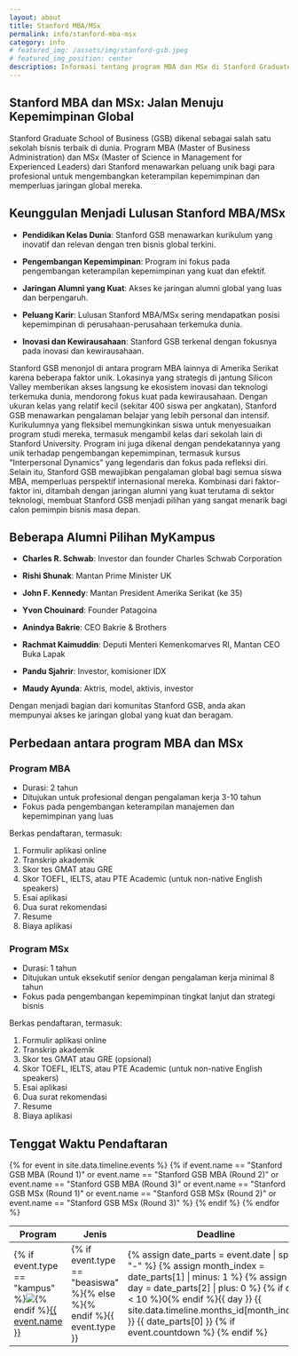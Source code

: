 ```yaml
---
layout: about
title: Stanford MBA/MSx
permalink: info/stanford-mba-msx
category: info
# featured_img: /assets/img/stanford-gsb.jpeg
# featured_img_position: center
description: Informasi tentang program MBA dan MSx di Stanford Graduate School of Business, termasuk keunggulan program, alumni terkenal dari Indonesia, jaringan seumur hidup, perbedaan antara kedua program, dan persyaratan dokumen untuk mendaftar.
---
```


## Stanford MBA dan MSx: Jalan Menuju Kepemimpinan Global

Stanford Graduate School of Business (GSB) dikenal sebagai salah satu sekolah bisnis terbaik di dunia. Program MBA (Master of Business Administration) dan MSx (Master of Science in Management for Experienced Leaders) dari Stanford menawarkan peluang unik bagi para profesional untuk mengembangkan keterampilan kepemimpinan dan memperluas jaringan global mereka.

## Keunggulan Menjadi Lulusan Stanford MBA/MSx

- **Pendidikan Kelas Dunia**: Stanford GSB menawarkan kurikulum yang inovatif dan relevan dengan tren bisnis global terkini.

- **Pengembangan Kepemimpinan**: Program ini fokus pada pengembangan keterampilan kepemimpinan yang kuat dan efektif.

- **Jaringan Alumni yang Kuat**: Akses ke jaringan alumni global yang luas dan berpengaruh.

- **Peluang Karir**: Lulusan Stanford MBA/MSx sering mendapatkan posisi kepemimpinan di perusahaan-perusahaan terkemuka dunia.
- **Inovasi dan Kewirausahaan**: Stanford GSB terkenal dengan fokusnya pada inovasi dan kewirausahaan.


Stanford GSB menonjol di antara program MBA lainnya di Amerika Serikat karena beberapa faktor unik. Lokasinya yang strategis di jantung Silicon Valley memberikan akses langsung ke ekosistem inovasi dan teknologi terkemuka dunia, mendorong fokus kuat pada kewirausahaan. Dengan ukuran kelas yang relatif kecil (sekitar 400 siswa per angkatan), Stanford GSB menawarkan pengalaman belajar yang lebih personal dan intensif. Kurikulumnya yang fleksibel memungkinkan siswa untuk menyesuaikan program studi mereka, termasuk mengambil kelas dari sekolah lain di Stanford University. Program ini juga dikenal dengan pendekatannya yang unik terhadap pengembangan kepemimpinan, termasuk kursus "Interpersonal Dynamics" yang legendaris dan fokus pada refleksi diri. Selain itu, Stanford GSB mewajibkan pengalaman global bagi semua siswa MBA, memperluas perspektif internasional mereka. Kombinasi dari faktor-faktor ini, ditambah dengan jaringan alumni yang kuat terutama di sektor teknologi, membuat Stanford GSB menjadi pilihan yang sangat menarik bagi calon pemimpin bisnis masa depan.


## Beberapa Alumni Pilihan MyKampus

- **Charles R. Schwab**: Investor dan founder Charles Schwab Corporation

- **Rishi Shunak**: Mantan Prime Minister UK

- **John F. Kennedy**: Mantan President Amerika Serikat (ke 35)

- **Yvon Chouinard**: Founder Patagoina
  
- **Anindya Bakrie**: CEO Bakrie & Brothers
  
- **Rachmat Kaimuddin**: Deputi Menteri Kemenkomarves RI, Mantan CEO Buka Lapak
  
- **Pandu Sjahrir**: Investor, komisioner IDX
  
- **Maudy Ayunda**: Aktris, model, aktivis, investor

Dengan menjadi bagian dari komunitas Stanford GSB, anda akan mempunyai akses ke jaringan global yang kuat dan beragam.

## Perbedaan antara program MBA dan MSx

### Program MBA

- Durasi: 2 tahun
- Ditujukan untuk profesional dengan pengalaman kerja 3-10 tahun
- Fokus pada pengembangan keterampilan manajemen dan kepemimpinan yang luas

Berkas pendaftaran, termasuk:
1. Formulir aplikasi online
1. Transkrip akademik
1. Skor tes GMAT atau GRE
1. Skor TOEFL, IELTS, atau PTE Academic (untuk non-native English speakers)
1. Esai aplikasi
1. Dua surat rekomendasi
1. Resume
1. Biaya aplikasi

### Program MSx

- Durasi: 1 tahun
- Ditujukan untuk eksekutif senior dengan pengalaman kerja minimal 8 tahun
- Fokus pada pengembangan kepemimpinan tingkat lanjut dan strategi bisnis

Berkas pendaftaran, termasuk:
1. Formulir aplikasi online
1. Transkrip akademik
1. Skor tes GMAT atau GRE (opsional)
1. Skor TOEFL, IELTS, atau PTE Academic (untuk non-native English speakers)
1. Esai aplikasi
1. Dua surat rekomendasi
1. Resume
1. Biaya aplikasi

## Tenggat Waktu Pendaftaran

<div class="col-md-12">
    <table class="table">
        <thead>
            <tr>
                <th class="event-column">Program</th>
                <th>Jenis</th>
                <th class="date-column">Deadline</th>
            </tr>
        </thead>
        <tbody>
        {% for event in site.data.timeline.events %}
            {% if event.name == "Stanford GSB MBA (Round 1)" or 
                  event.name == "Stanford GSB MBA (Round 2)" or 
                  event.name == "Stanford GSB MBA (Round 3)" or 
                  event.name == "Stanford GSB MSx (Round 1)" or 
                  event.name == "Stanford GSB MSx (Round 2)" or 
                  event.name == "Stanford GSB MSx (Round 3)" %}
            <tr>
                <td>
                    {% if event.type == "kampus" %}<img class="campus-icon" src="../assets/icons/{{ event.school }}.ico">{% endif %}<a href="{{ event.web }}">{{ event.name }}</a></td>
                <td>
                {% if event.type == "beasiswa" %}<span class="badge-beasiswa">{% else %}<span class="badge-kampus">{% endif %}{{ event.type }}</span></td>
                <td>
                    {% assign date_parts = event.date | split: "-" %}
                    {% assign month_index = date_parts[1] | minus: 1 %}
                    {% assign day = date_parts[2] | plus: 0 %}
                    {% if day < 10 %}0{% endif %}{{ day }} {{ site.data.timeline.months_id[month_index] }} {{ date_parts[0] }}
                    {% if event.countdown %}
                        <span class="badge" id="countdown{{ forloop.index }}"></span>
                    {% endif %}
                </td>
            </tr>
            {% endif %}
        {% endfor %}
        </tbody>
    </table>
</div>